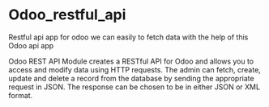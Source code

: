 # Odoo_restful_api
Restful api app for odoo we can easily to fetch data with the help of this Odoo api app

Odoo REST API Module creates a RESTful API for Odoo and allows you to 
access and modify data using HTTP requests. The admin can fetch, create, update and delete a record from 
the database by sending the appropriate request in JSON. The response can
be chosen to be in either JSON or XML format.
